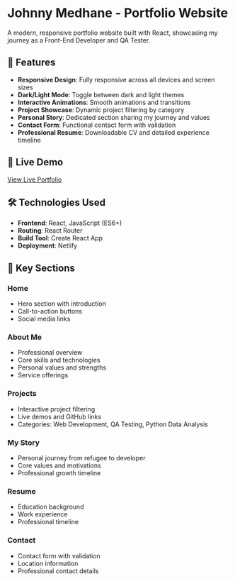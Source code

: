 # Johnny Medhane - Portfolio Website

A modern, responsive portfolio website built with React, showcasing my journey as a Front-End Developer and QA Tester.

## 🌟 Features

- **Responsive Design**: Fully responsive across all devices and screen sizes
- **Dark/Light Mode**: Toggle between dark and light themes
- **Interactive Animations**: Smooth animations and transitions
- **Project Showcase**: Dynamic project filtering by category
- **Personal Story**: Dedicated section sharing my journey and values
- **Contact Form**: Functional contact form with validation
- **Professional Resume**: Downloadable CV and detailed experience timeline

## 🚀 Live Demo

[View Live Portfolio](https://johnny-me-portfolio.netlify.app/)

## 🛠️ Technologies Used

- **Frontend**: React, JavaScript (ES6+)
- **Routing**: React Router
- **Build Tool**: Create React App
- **Deployment**: Netlify


## 🎨 Key Sections

### Home
- Hero section with introduction
- Call-to-action buttons
- Social media links

### About Me
- Professional overview
- Core skills and technologies
- Personal values and strengths
- Service offerings

### Projects
- Interactive project filtering
- Live demos and GitHub links
- Categories: Web Development, QA Testing, Python Data Analysis

### My Story
- Personal journey from refugee to developer
- Core values and motivations
- Professional growth timeline

### Resume
- Education background
- Work experience
- Professional timeline

### Contact
- Contact form with validation
- Location information
- Professional contact details

